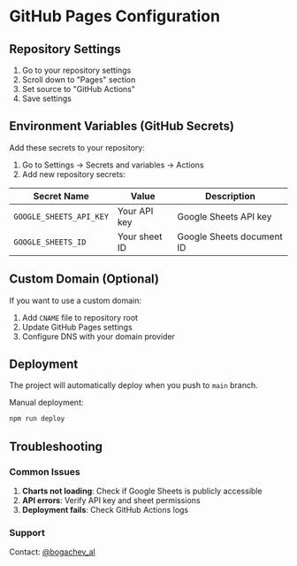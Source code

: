 # GitHub Pages Configuration

## Repository Settings

1. Go to your repository settings
2. Scroll down to "Pages" section
3. Set source to "GitHub Actions"
4. Save settings

## Environment Variables (GitHub Secrets)

Add these secrets to your repository:

1. Go to Settings → Secrets and variables → Actions
2. Add new repository secrets:

| Secret Name | Value | Description |
|-------------|-------|-------------|
| `GOOGLE_SHEETS_API_KEY` | Your API key | Google Sheets API key |
| `GOOGLE_SHEETS_ID` | Your sheet ID | Google Sheets document ID |

## Custom Domain (Optional)

If you want to use a custom domain:

1. Add `CNAME` file to repository root
2. Update GitHub Pages settings
3. Configure DNS with your domain provider

## Deployment

The project will automatically deploy when you push to `main` branch.

Manual deployment:
```bash
npm run deploy
```

## Troubleshooting

### Common Issues

1. **Charts not loading**: Check if Google Sheets is publicly accessible
2. **API errors**: Verify API key and sheet permissions
3. **Deployment fails**: Check GitHub Actions logs

### Support

Contact: [@bogachev_al](https://twitter.com/bogachev_al)


